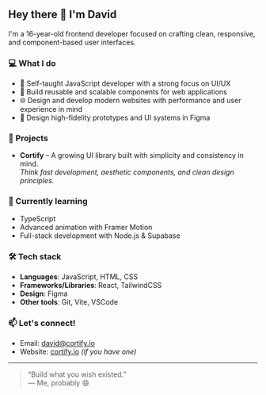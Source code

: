 ## Hey there 👋 I'm David

I'm a 16-year-old frontend developer focused on crafting clean, responsive, and component-based user interfaces.

### 💻 What I do
- 🧠 Self-taught JavaScript developer with a strong focus on UI/UX
- 🧩 Build reusable and scalable components for web applications
- 🌐 Design and develop modern websites with performance and user experience in mind
- 🎨 Design high-fidelity prototypes and UI systems in Figma

### 🚀 Projects
- **Cortify** – A growing UI library built with simplicity and consistency in mind.  
  *Think fast development, aesthetic components, and clean design principles.*

### 🌱 Currently learning
- TypeScript
- Advanced animation with Framer Motion
- Full-stack development with Node.js & Supabase

### 🛠️ Tech stack
- **Languages**: JavaScript, HTML, CSS
- **Frameworks/Libraries**: React, TailwindCSS
- **Design**: Figma
- **Other tools**: Git, Vite, VSCode

### 📫 Let's connect!
- Email: [david@cortify.io](mailto:youremail@example.com)
- Website: [cortify.io](https://yourwebsite.dev) *(if you have one)*

---

> “Build what you wish existed.”  
> — Me, probably 😄
